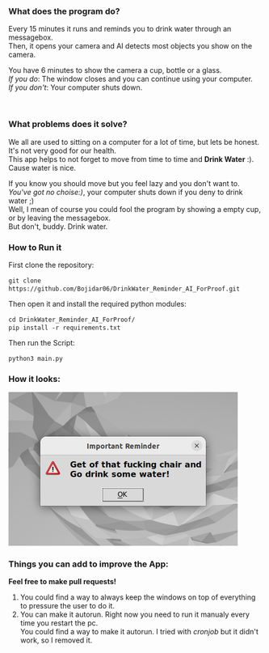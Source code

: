 ### What does the program do?  

Every 15 minutes it runs and reminds you to drink water through an messagebox.  
Then, it opens your camera and AI detects most objects you show on the camera.  

You have 6 minutes to show the camera a cup, bottle or a glass.  
_If you do_: The window closes and you can continue using your computer.  
_If you don't_: Your computer shuts down.  

<br>

### What problems does it solve?  

We all are used to sitting on a computer for a lot of time, but lets be honest.  
It's not very good for our health.  
This app helps to not forget to move from time to time and **Drink Water** :).  
Cause water is nice.  

If you know you should move but you feel lazy and you don't want to.  
*You've got no choise:)*, your computer shuts down if you deny to drink water ;)  
Well, I mean of course you could fool the program by showing a empty cup, or by leaving the messagebox.  
But don't, buddy. Drink water.  

### How to Run it

First clone the repository:  
```console
git clone https://github.com/Bojidar06/DrinkWater_Reminder_AI_ForProof.git
```  

Then open it and install the required python modules:
```console
cd DrinkWater_Reminder_AI_ForProof/
pip install -r requirements.txt
```

Then run the Script:
```console
python3 main.py  
```

### How it looks:

 ![](/screenshots/box.png)

### Things you can add to improve the App:  

**Feel free to make pull requests!**  

1. You could find a way to always keep the windows on top of everything to pressure the user to do it.
2. You can make it autorun. Right now you need to run it manualy every time you restart the pc.  
   You could find a way to make it autorun. I tried with *cronjob* but it didn't work, so I removed it.
